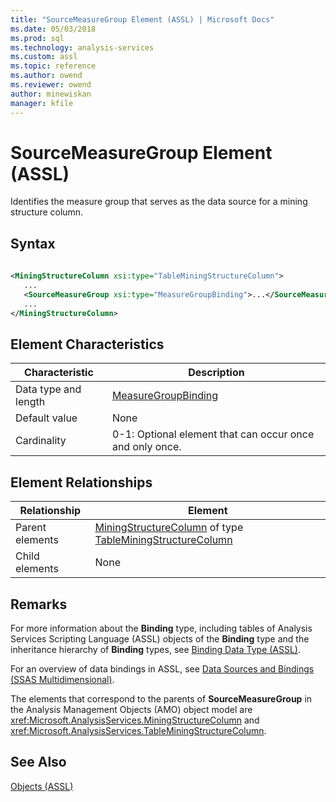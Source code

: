 ```yaml
---
title: "SourceMeasureGroup Element (ASSL) | Microsoft Docs"
ms.date: 05/03/2018
ms.prod: sql
ms.technology: analysis-services
ms.custom: assl
ms.topic: reference
ms.author: owend
ms.reviewer: owend
author: minewiskan
manager: kfile
---
```

# SourceMeasureGroup Element (ASSL)

  Identifies the measure group that serves as the data source for a mining structure column.  
  
## Syntax  
  
```xml  
  
<MiningStructureColumn xsi:type="TableMiningStructureColumn">  
   ...  
   <SourceMeasureGroup xsi:type="MeasureGroupBinding">...</SourceMeasureGroup>  
   ...  
</MiningStructureColumn>  
```  
  
## Element Characteristics  
  
|Characteristic|Description|  
|--------------------|-----------------|  
|Data type and length|[MeasureGroupBinding](../data-type/measuregroupbinding-data-type-assl.md)|  
|Default value|None|  
|Cardinality|0-1: Optional element that can occur once and only once.|  
  
## Element Relationships  
  
|Relationship|Element|  
|------------------|-------------|  
|Parent elements|[MiningStructureColumn](../data-type/miningstructurecolumn-data-type-assl.md) of type [TableMiningStructureColumn](../data-type/tableminingstructurecolumn-data-type-assl.md)|  
|Child elements|None|  
  
## Remarks  
 For more information about the **Binding** type, including tables of Analysis Services Scripting Language (ASSL) objects of the **Binding** type and the inheritance hierarchy of **Binding** types, see [Binding Data Type &#40;ASSL&#41;](../data-type/binding-data-type-assl.md).  
  
 For an overview of data bindings in ASSL, see [Data Sources and Bindings &#40;SSAS Multidimensional&#41;](../../../analysis-services/multidimensional-models/data-sources-and-bindings-ssas-multidimensional.md).  
  
 The elements that correspond to the parents of **SourceMeasureGroup** in the Analysis Management Objects (AMO) object model are <xref:Microsoft.AnalysisServices.MiningStructureColumn> and <xref:Microsoft.AnalysisServices.TableMiningStructureColumn>.  
  
## See Also  
 [Objects &#40;ASSL&#41;](objects-assl.md)  
  
  
